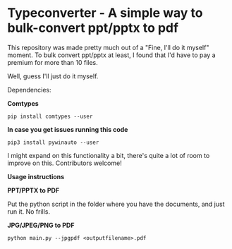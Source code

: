 # Typeconverter - A simple way to bulk-convert ppt/pptx to pdf

This repository was made pretty much out of a "Fine, I'll do it myself" moment. To bulk convert ppt/pptx at least, I found that I'd have to pay a premium for more than 10 files.

Well, guess I'll just do it myself.

Dependencies:

**Comtypes**

`pip install comtypes --user`

**In case you get issues running this code**

`pip3 install pywinauto --user`

I might expand on this functionality a bit, there's quite a lot of room to improve on this. Contributors welcome!

**Usage instructions**

**PPT/PPTX to PDF**

Put the python script in the folder where you have the documents, and just run it. No frills.

**JPG/JPEG/PNG to PDF**

`python main.py --jpgpdf <outputfilename>.pdf`
